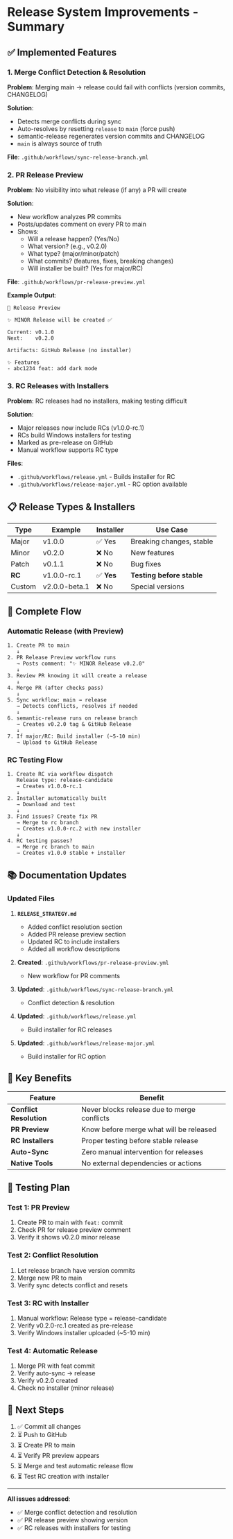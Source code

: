 # Release System Improvements - Summary

## ✅ Implemented Features

### 1. Merge Conflict Detection & Resolution

**Problem**: Merging main → release could fail with conflicts (version commits, CHANGELOG)

**Solution**:

- Detects merge conflicts during sync
- Auto-resolves by resetting `release` to `main` (force push)
- semantic-release regenerates version commits and CHANGELOG
- `main` is always source of truth

**File**: `.github/workflows/sync-release-branch.yml`

### 2. PR Release Preview

**Problem**: No visibility into what release (if any) a PR will create

**Solution**:

- New workflow analyzes PR commits
- Posts/updates comment on every PR to main
- Shows:
  - Will a release happen? (Yes/No)
  - What version? (e.g., v0.2.0)
  - What type? (major/minor/patch)
  - What commits? (features, fixes, breaking changes)
  - Will installer be built? (Yes for major/RC)

**File**: `.github/workflows/pr-release-preview.yml`

**Example Output**:

```
🚀 Release Preview

✨ MINOR Release will be created ✅

Current: v0.1.0
Next:    v0.2.0

Artifacts: GitHub Release (no installer)

✨ Features
- abc1234 feat: add dark mode
```

### 3. RC Releases with Installers

**Problem**: RC releases had no installers, making testing difficult

**Solution**:

- Major releases now include RCs (v1.0.0-rc.1)
- RCs build Windows installers for testing
- Marked as pre-release on GitHub
- Manual workflow supports RC type

**Files**:

- `.github/workflows/release.yml` - Builds installer for RC
- `.github/workflows/release-major.yml` - RC option available

## 📋 Release Types & Installers

| Type   | Example       | Installer  | Use Case                  |
| ------ | ------------- | ---------- | ------------------------- |
| Major  | v1.0.0        | ✅ Yes     | Breaking changes, stable  |
| Minor  | v0.2.0        | ❌ No      | New features              |
| Patch  | v0.1.1        | ❌ No      | Bug fixes                 |
| **RC** | v1.0.0-rc.1   | ✅ **Yes** | **Testing before stable** |
| Custom | v2.0.0-beta.1 | ❌ No      | Special versions          |

## 🔄 Complete Flow

### Automatic Release (with Preview)

```
1. Create PR to main
   ↓
2. PR Release Preview workflow runs
   → Posts comment: "✨ MINOR Release v0.2.0"
   ↓
3. Review PR knowing it will create a release
   ↓
4. Merge PR (after checks pass)
   ↓
5. Sync workflow: main → release
   → Detects conflicts, resolves if needed
   ↓
6. semantic-release runs on release branch
   → Creates v0.2.0 tag & GitHub Release
   ↓
7. If major/RC: Build installer (~5-10 min)
   → Upload to GitHub Release
```

### RC Testing Flow

```
1. Create RC via workflow dispatch
   Release type: release-candidate
   → Creates v1.0.0-rc.1
   ↓
2. Installer automatically built
   → Download and test
   ↓
3. Find issues? Create fix PR
   → Merge to rc branch
   → Creates v1.0.0-rc.2 with new installer
   ↓
4. RC testing passes?
   → Merge rc branch to main
   → Creates v1.0.0 stable + installer
```

## 📚 Documentation Updates

### Updated Files

1. **`RELEASE_STRATEGY.md`**
   - Added conflict resolution section
   - Added PR release preview section
   - Updated RC to include installers
   - Added all workflow descriptions

2. **Created**: `.github/workflows/pr-release-preview.yml`
   - New workflow for PR comments

3. **Updated**: `.github/workflows/sync-release-branch.yml`
   - Conflict detection & resolution

4. **Updated**: `.github/workflows/release.yml`
   - Build installer for RC releases

5. **Updated**: `.github/workflows/release-major.yml`
   - Build installer for RC option

## 🎯 Key Benefits

| Feature                 | Benefit                                     |
| ----------------------- | ------------------------------------------- |
| **Conflict Resolution** | Never blocks release due to merge conflicts |
| **PR Preview**          | Know before merge what will be released     |
| **RC Installers**       | Proper testing before stable release        |
| **Auto-Sync**           | Zero manual intervention for releases       |
| **Native Tools**        | No external dependencies or actions         |

## 🚀 Testing Plan

### Test 1: PR Preview

1. Create PR to main with `feat:` commit
2. Check PR for release preview comment
3. Verify it shows v0.2.0 minor release

### Test 2: Conflict Resolution

1. Let release branch have version commits
2. Merge new PR to main
3. Verify sync detects conflict and resets

### Test 3: RC with Installer

1. Manual workflow: Release type = release-candidate
2. Verify v0.2.0-rc.1 created as pre-release
3. Verify Windows installer uploaded (~5-10 min)

### Test 4: Automatic Release

1. Merge PR with feat commit
2. Verify auto-sync → release
3. Verify v0.2.0 created
4. Check no installer (minor release)

## 📝 Next Steps

1. ✅ Commit all changes
2. ⏳ Push to GitHub
3. ⏳ Create PR to main
4. ⏳ Verify PR preview appears
5. ⏳ Merge and test automatic release flow
6. ⏳ Test RC creation with installer

---

**All issues addressed**:

- ✅ Merge conflict detection and resolution
- ✅ PR release preview showing version
- ✅ RC releases with installers for testing
